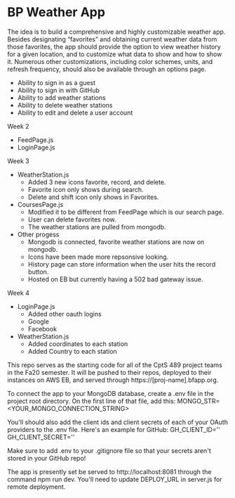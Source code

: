 # BP Weather App

The idea is to build a comprehensive and highly customizable weather app. Besides designating “favorites” and obtaining current weather data from those favorites, the app should provide the option to view weather history for a given location, and to customize what data to show and how to show it. Numerous other customizations, including color schemes, units, and refresh frequency, should also be available through an options page.

* Ability to sign in as a guest 
* Ability to sign in with GitHub 
* Ability to add weather stations
* Ability to delete weather stations
* Ability to edit and delete a user account

Week 2
* FeedPage.js
* LoginPage.js

Week 3
* WeatherStation.js
  * Added 3 new icons favorite, record, and delete. 
  * Favorite icon only shows during search. 
  * Delete and shift icon only shows in Favorites.
* CoursesPage.js
  * Modified it to be different from FeedPage which is our search page.
  * User can delete favorites now.
  * The weather stations are pulled from mongodb.
* Other progess
  * Mongodb is connected, favorite weather stations are now on mongodb.
  * Icons have been made more repsonsive looking.
  * History page can store information when the user hits the record button.
  * Hosted on EB but currently having a 502 bad gateway issue.
  
Week 4
* LoginPage.js
  * Added other oauth logins 
  * Google
  * Facebook
* WeatherStation.js
  * Added coordinates to each station
  * Added Country to each station


This repo serves as the starting code for all of the CptS 489 project teams in the
Fa20 semester. It will be pushed to their repos, deployed to their instances on
AWS EB, and served through https://[proj-name].bfapp.org.

To connect the app to your MongoDB database, create a .env file in the 
project root directory. On the first line of that file, add this:
MONGO_STR=<YOUR_MONGO_CONNECTION_STRING>

You'll should also add the client ids and client secrets of each of your 
OAuth providers to the .env file. Here's an example for GitHub:
GH_CLIENT_ID='<CLIENT ID INSIDE QUOTES>'
GH_CLIENT_SECRET='<CLIENT SECRET INSIDE QUOTES>'

Make sure to add .env to your .gitignore file so that your secrets aren't
stored in your GitHub repo!

The app is presently set be served to http://localhost:8081 through the command
npm run dev. You'll need to update DEPLOY_URL in server.js for remote deployment.
